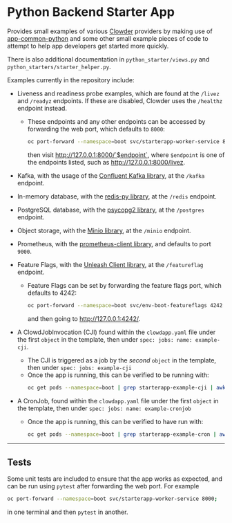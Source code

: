 # Python Backend Starter App

Provides small examples of various [Clowder](https://github.com/RedHatInsights/clowder/) providers by making use of [app-common-python](https://github.com/RedHatInsights/app-common-python) and some other small example pieces of code to attempt to help app developers get started more quickly.

There is also additional documentation in `python_starter/views.py` and `python_starters/starter_helper.py`.

Examples currently in the repository include:
* Liveness and readiness probe examples, which are found at the `/livez` and `/readyz` endpoints. If these are disabled, Clowder uses the `/healthz` endpoint instead.
    * These endpoints and any other endpoints can be accessed by forwarding the web port, which defaults to `8000`:
        ```sh
        oc port-forward --namespace=boot svc/starterapp-worker-service 8000;
        ```
        then visit http://127.0.0.1:8000/`$endpoint`, where `$endpoint` is one of the endpoints listed, such as http://127.0.0.1:8000/livez.

* Kafka, with the usage of the [Confluent Kafka library](https://github.com/confluentinc/confluent-kafka-python), at the `/kafka` endpoint.
* In-memory database, with the [redis-py library](https://github.com/redis/redis-py), at the `/redis` endpoint.
* PostgreSQL database, with the [psycopg2 library](https://github.com/psycopg/psycopg2/), at the `/postgres` endpoint.
* Object storage, with the [Minio library](https://github.com/minio/minio-py/), at the `/minio` endpoint.
* Prometheus, with the [prometheus-client library](https://github.com/prometheus/client_python), and defaults to port `9000`.
* Feature Flags, with the [Unleash Client library](https://github.com/Unleash/unleash-client-python), at the `/featureflag` endpoint.
    * Feature Flags can be set by forwarding the feature flags port, which defaults to 4242:
        ```sh
        oc port-forward --namespace=boot svc/env-boot-featureflags 4242
        ```
        and then going to http://127.0.0.1:4242/.
* A ClowdJobInvocation (CJI) found within the `clowdapp.yaml` file under the first `object` in the template, then under `spec: jobs: name: example-cji`.
    * The CJI is triggered as a job by the *second* `object` in the template, then under `spec: jobs: example-cji`
    * Once the app is running, this can be verified to be running with:
        ```sh
        oc get pods --namespace=boot | grep starterapp-example-cji | awk '{print $1}' | while read a; do oc logs --namespace=boot $a; done;
        ```
* A CronJob, found within the `clowdapp.yaml` file under the first `object` in the template, then under `spec: jobs: name: example-cronjob`
    * Once the app is running, this can be verified to have run with:
        ```sh
        oc get pods --namespace=boot | grep starterapp-example-cron | awk '{print $1}' | while read a; do oc logs --namespace=boot $a; done;
        ```
---
## Tests
Some unit tests are included to ensure that the app works as expected, and can be run using `pytest` after forwarding the web port. For example

```sh
oc port-forward --namespace=boot svc/starterapp-worker-service 8000;
```
in one terminal and then `pytest` in another.
